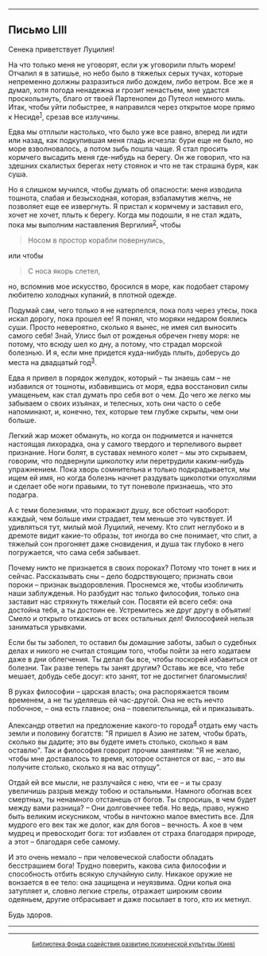 

* * *

## Письмо LIII

Сенека приветствует Луцилия!

На что только меня не уговорят, если уж уговорили плыть морем! Отчалил я в затишье, но небо было в тяжелых серых тучах, которые непременно должны разразиться либо дождем, либо ветром. Все же я думал, хотя погода ненадежна и грозит ненастьем, мне удастся проскользнуть, благо от твоей Партенопеи до Путеол немного миль. Итак, чтобы уйти побыстрее, я направился через открытое море прямо к Несиде<sup>[1](refer.htm#pLIII-1)</sup>, срезав все излучины.

Едва мы отплыли настолько, что было уже все равно, вперед ли идти или назад, как подкупившая меня гладь исчезла: бури еще не было, но море взволновалось, а потом зыбь пошла чаще. Я стал просить кормчего высадить меня где-нибудь на берегу. Он же говорил, что на здешних скалистых берегах нету стоянок и что не так страшна буря, как суша.

Но я слишком мучился, чтобы думать об опасности: меня изводила тошнота, слабая и безысходная, которая, взбаламутив желчь, не позволяет еще ее извергнуть. Я пристал к кормчему и заставил его, хочет не хочет, плыть к берегу. Когда мы подошли, я не стал ждать, пока мы выполним наставления Вергилия<sup>[2](refer.htm#pLIII-2)</sup>, чтобы

> Носом в простор корабли повернулись,

или чтобы

> С носа якорь слетел,

но, вспомнив мое искусство, бросился в море, как подобает старому любителю холодных купаний, в плотной одежде.

Подумай сам, чего только я не натерпелся, пока полз через утесы, пока искал дорогу, пока прошел ее! Я понял, что моряки недаром боялись суши. Просто невероятно, сколько я вынес, не имея сил выносить самого себя! Знай, Улисс был от рожденья обречен гневу моря: не потому, что всюду шел ко дну, а потому, что страдал морской болезнью. И я, если мне придется куда-нибудь плыть, доберусь до места на двадцатый год<sup>[3](refer.htm#pLIII-3)</sup>.

Едва я привел в порядок желудок, который – ты знаешь сам – не избавился от тошноты, избавившись от моря, едва восстановил силы умащеньем, как стал думать про себя вот о чем. До чего же легко мы забываем о своих изъянах, и телесных, хоть они часто о себе напоминают, и, конечно, тех, которые тем глубже скрыты, чем они больше.

Легкий жар может обмануть, но когда он поднимется и начнется настоящая лихорадка, она у самого твердого и терпеливого вырвет признание. Ноги болят, в суставах немного колет – мы это скрываем, говорим, что подвернули щиколотку или перетрудили каким-нибудь упражнением. Пока хворь сомнительна и только подкрадывается, мы ищем ей имя, но когда болезнь начнет раздувать щиколотки опухолями и сделает обе ноги правыми, то тут поневоле признаешь, что это подагра.

А с теми болезнями, что поражают душу, все обстоит наоборот: каждый, чем больше ими страдает, тем меньше это чувствует. И удивляться тут, милый мой Луцилий, нечему. Кто спит неглубоко и в дремоте видит какие-то образы, тот иногда во сне понимает, что спит, а тяжелый сон прогоняет даже сновидения, и душа так глубоко в него погружается, что сама себя забывает.

Почему никто не признается в своих пороках? Потому что тонет в них и сейчас. Рассказывать сны – дело бодрствующего; признать свои пороки – признак выздоровления. Проснемся же, чтобы изобличить наши заблужденья. Но разбудит нас только философия, только она заставит нас стряхнуть тяжелый сон. Посвяти ей всего себя: она достойна тебя, а ты достоин ее. Устремитесь же друг другу в объятия! Смело и открыто откажись от всех остальных дел! Философией нельзя заниматься урывками.

Если бы ты заболел, то оставил бы домашние заботы, забыл о судебных делах и никого не считал стоящим того, чтобы пойти за него ходатаем даже в дни облегчения. Ты делал бы все, чтобы поскорей избавиться от болезни. Так разве теперь ты занят другим? Оставь же все, что тебе мешает, добудь себе досуг: кто занят, тот не достигнет благомыслия!

В руках философии – царская власть; она распоряжается твоим временем, а не ты уделяешь ей час-другой. Она не есть нечто побочное, – она есть главное; она – повелительница, ей и приказывать.

Александр ответил на предложение какого-то города<sup>[4](refer.htm#pLIII-4)</sup> отдать ему часть земли и половину богатств: "Я пришел в Азию не затем, чтобы брать, сколько вы дадите; это вы будете иметь столько, сколько я вам оставлю". Так и философия говорит прочим занятиям: "Я не желаю, чтобы мне доставалось то время, которое останется от вас, – это вы получите столько, сколько я на вас отпущу".

Отдай ей все мысли, не разлучайся с нею, чти ее – и ты сразу увеличишь разрыв между тобою и остальными. Намного обогнав всех смертных, ты ненамного отстанешь от богов. Ты спросишь, в чем будет между вами разница? – Они долговечнее тебя. Но ведь, право, нужно быть великим искусником, чтобы в ничтожно малое вместить все. Для мудрого его век так же долог, как для богов – вечность. А кое в чем мудрец и превосходит бога: тот избавлен от страха благодаря природе, а этот – благодаря себе самому.

И это очень немало – при человеческой слабости обладать бесстрашием бога! Трудно поверить, какова сила философии и способность отбить всякую случайную силу. Никакое оружие не вонзается в ее тело: она защищена и неуязвима. Одни копья она затупляет и, словно легкие стрелы, отражает широким своим одеяньем, другие отбрасывает и даже посылает в того, кто их метнул.

Будь здоров.

<div align="center">

* * *



* * *

[<small>Библиотека Фонда содействия развитию психической культуры (Киев)</small>](mailto:webmaster@psylib.kiev.ua)</div>